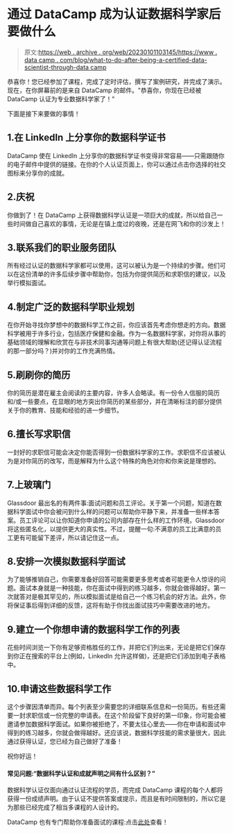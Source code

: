 # 通过 DataCamp 成为认证数据科学家后要做什么

> 原文:[https://web . archive . org/web/20230101103145/https://www . data camp . com/blog/what-to-do-after-being-a-certified-data-scientist-through-data camp](https://web.archive.org/web/20230101103145/https://www.datacamp.com/blog/what-to-do-after-becoming-a-certified-data-scientist-through-datacamp)

恭喜你！您已经参加了课程，完成了定时评估，撰写了案例研究，并完成了演示。现在，在你屏幕前的是来自 DataCamp 的邮件。"恭喜你，你现在已经被 DataCamp 认证为专业数据科学家了！"

下面是接下来要做的事情！

## 1.在 LinkedIn 上分享你的数据科学证书

DataCamp 使在 LinkedIn 上分享你的数据科学证书变得非常容易——只需跟随你的电子邮件中提供的链接。在你的个人认证页面上，你可以通过点击你选择的社交图标来分享你的成就。

## 2.庆祝

你做到了！在 DataCamp 上获得数据科学认证是一项巨大的成就，所以给自己一些时间做自己喜欢的事情，无论是在镇上度过的夜晚，还是在网飞和你的沙发上！

## 3.联系我们的职业服务团队

所有经过认证的数据科学家都可以使用，这可以被认为是一个持续的步骤。他们可以在这份清单的许多后续步骤中帮助你，包括为你提供简历和求职信的建议，以及举行模拟面试。

## 4.制定广泛的数据科学职业规划

在你开始寻找你梦想中的数据科学工作之前，你应该首先考虑你想走的方向。数据科学被用于许多行业，包括医疗保健和金融。作为一名数据科学家，对你将从事的基础领域的理解和欣赏在与非技术同事沟通等问题上有很大帮助(还记得认证流程的那一部分吗？)并对你的工作充满热情。

## 5.刷刷你的简历

你的简历是潜在雇主会阅读的主要内容，许多人会略读。有一份令人信服的简历和/或一些要点，在显眼的地方突出你简历的某些部分，并在清晰标注的部分提供关于你的教育、技能和经验的进一步细节。

## 6.擅长写求职信

一封好的求职信可能会决定你能否得到一份数据科学家的工作。求职信不应该被认为是对你简历的改写，而是解释为什么这个特殊的角色对你和你来说是理想的。

## 7.上玻璃门

Glassdoor 最出名的有两件事:面试问题和员工评论。关于第一个问题，知道在数据科学面试中你会被问到什么样的问题可以帮助你平静下来，并准备一些样本答案。员工评论可以让你知道你申请的公司内部存在什么样的工作环境，Glassdoor 将这些匿名化，以提供更大的真实性。不过，提醒一句:不满意的员工比满意的员工更有可能留下差评，所以请记住这一点。

## 8.安排一次模拟数据科学面试

为了能够推销自己，你需要准备好回答可能需要更多思考或者可能更令人惊讶的问题。面试本身就是一种技能，你在面试中得到的练习越多，你就会做得越好。第一次就答对是极其罕见的，所以模拟面试是给自己一个练习机会的好方法。此外，你将保证事后得到详细的反馈，这将有助于你找出面试技巧中需要改进的地方。

## 9.建立一个你想申请的数据科学工作的列表

花些时间浏览一下你有足够资格胜任的工作，并把它们列出来，无论是把它们保存到你正在搜索的平台上(例如，LinkedIn 允许这样做)，还是把它们添加到电子表格中。

## 10.申请这些数据科学工作

这个步骤因清单而异。每个列表至少需要您的详细联系信息和一份简历。有些还需要一封求职信或一份完整的申请表。在这个阶段留下良好的第一印象，你可能会被邀请参加数据科学面试。如果你被拒绝了，不要太往心里去——你在申请和面试中得到的练习越多，你就会做得越好。还应该说，数据科学技能的需求量很大，因此通过获得认证，您已经为自己做好了准备！

祝你好运！

#### 常见问题:“数据科学认证和成就声明之间有什么区别？”

数据科学认证仅面向通过认证流程的学员，而完成 DataCamp 课程的每个人都将获得一份成绩声明。由于认证不提供答案或提示，而且是有时间限制的，所以它是为那些已经完成了相当多课程的人设计的。

DataCamp 也有专门帮助你准备面试的课程:点击[此处](https://web.archive.org/web/20220926215525/https://www.datacamp.com/search?q=interview)查看！